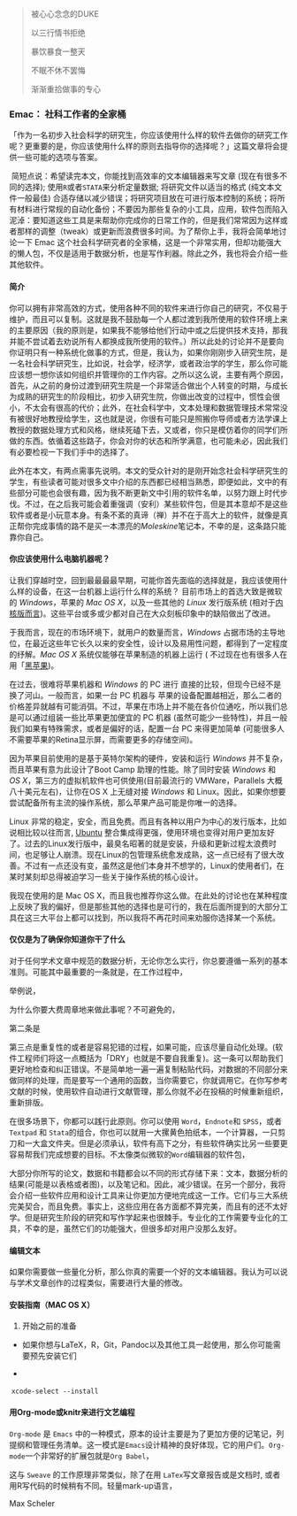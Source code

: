 > 被心心念念的DUKE
>
> 以三行情书拒绝
>
> 暴饮暴食一整天
>
> 不眠不休不罢悔
>
> 渐渐重拾做事的专心
>

### Emac： 社科工作者的全家桶

「作为一名初步入社会科学的研究生，你应该使用什么样的软件去做你的研究工作呢？更重要的是，你应该使用什么样的原则去指导你的选择呢？」这篇文章将会提供一些可能的选项与答案。

​	简短点说：希望读完本文，你能找到高效率的文本编辑器来写文章 (现在有很多不同的选择); 使用`R`或者`STATA`来分析定量数据; 将研究文件以适当的格式 (纯文本文件一般最佳) 合适存储以减少错误；将研究项目放在可进行版本控制的系统；将所有材料进行常规的自动化备份；不要因为那些复杂的小工具，应用，软件包而陷入泥淖：要知道这些工具是来帮助你完成你的日常工作的，但是我们常常因为这样或者那样的调整（tweak）或更新而浪费很多时间。为了帮你上手，我将会简单地讨论一下 Emac 这个社会科学研究者的全家桶，这是一个非常实用，但却功能强大的懒人包，不仅是适用于数据分析，也是写作利器。除此之外，我也将会介绍一些其他软件。

#### 简介

​	你可以拥有非常高效的方式，使用各种不同的软件来进行你自己的研究，不仅易于维护，而且可以复制。这就是我不鼓励每一个人都过渡到我所使用的软件环境上来的主要原因（我的原则是，如果我不能够给他们行动中或之后提供技术支持，那我并能不尝试着去劝说所有人都换成我所使用的软件。）所以此处的讨论并不是要向你证明只有一种系统化做事的方式，但是，我认为，如果你刚刚步入研究生院，是一名社会科学研究生，比如说，社会学，经济学，或者政治学的学生，那么你可能应该想一想你该如何组织并管理你的工作内容。之所以这么说，主要有两个原因，首先，从之前的身份过渡到研究生院是一个非常适合做出个人转变的时期，与成长为成熟的研究生的阶段相比，初步入研究生院，你做出改变的过程中，惯性会很小，不太会有很高的代价；此外，在社会科学中，文本处理和数据管理技术常常没有被很好地教授给学生，这也就是说，你很有可能只是照搬你导师或者方法学课上教授的数据处理方式和风格，继续死磕下去，又或者，你只是模仿着你的同学们所做的东西。依循着这些路子，你会对你的状态和所学满意，也可能未必，因此我们有必要检视一下我们手中的选择了。

此外在本文，有两点需事先说明。本文的受众针对的是刚开始念社会科学研究生的学生，有些读者可能对很多文中介绍的东西都已经相当熟悉，即便如此，文中的有些部分可能也会很有趣，因为我不断更新文中引用的软件名单，以努力跟上时代步伐。不过，在之后我可能会着重强调（安利）某些软件包，但是其本意却不是这些软件或者是小玩意本身。有条不紊的真谛（禅）并不在于高大上的软件，就像是真正帮你完成事情的路不是买一本漂亮的*Moleskine*笔记本，不幸的是，这条路只能靠你自己。																																	

#### 你应该使用什么电脑机器呢？ 

让我们穿越时空，回到最最最最早期，可能你首先面临的选择就是，我应该使用什么样的设备，在这一台机器上运行什么样的系统？ 目前市场上的首选大致是微软的 *Windows*，苹果的 *Mac OS X*，以及一些其他的 *Linux* 发行版系统 (相对于[内核版而言](https://program-think.blogspot.com/2013/10/linux-distributions-guide.html#head-1))。这些平台或多或少都对自己在大众刻板印象中的缺陷做出了改进。

于我而言，现在的市场环境下，就用户的数量而言，*Windows* 占据市场的主导地位，在最近这些年它长久以来的安全性，设计以及易用性问题，都得到了一定程度的纾解。*Mac OS X* 系统仅能够在苹果制造的机器上运行 ( 不过现在也有很多人在用「[黑苹果](https://zhuanlan.zhihu.com/p/55256660))。

在过去，很难将苹果机器和 *Windows* 的 PC 进行 直接的比较，但现今已经不是换了河山。一般而言，如果一台 PC 机器与 苹果的设备配置越相近，那么二者的价格差异就越有可能消弭。不过，苹果在市场上并不能在各价位通吃，所以我们总是可以通过组装一些比苹果更加便宜的 PC 机器 (虽然可能少一些特性)，并且一般我们如果有特殊需求，或者是偏好的话，配置一台 PC 来得更加简单 (可能很多人 不需要苹果的Retina显示屏，而需要更多的存储空间)。

因为苹果目前使用的是基于英特尔架构的硬件，安装和运行 *Windows* 并不复杂，而且苹果有意为此设计了Boot Camp 助理的性能。除了同时安装 *Windows* 和 *OS X*，第三方的虚拟机软件也可供使用(目前最流行的 VMWare，Parallels 大概八十美元左右)，让你在OS X 上无缝对接 *Windows* 和 Linux。因此，如果你想要尝试配备所有主流的操作系统，那么苹果产品可能是你唯一的选择。

Linux 非常的稳定，安全，而且免费。而且有各种以用户为中心的发行版本，比如说相比较以往而言, [Ubuntu](https://ubuntu.com/) 整合集成得更强，使用环境也变得对用户更加友好了。过去的Linux发行版中，最臭名昭著的就是安装，升级和更新过程太浪费时间，也足够让人崩溃。现在Linux的包管理系统愈发成熟，这一点已经有了很大改善。不过有一点还没有变，虽然这是他们本身并不想学的，Linux的使用者们，在某时某刻却总得被迫学习一些关于操作系统的核心设计。

我现在使用的是 Mac OS X，而且我也推荐你这么做。在此处的讨论也在某种程度上反映了我的偏好，但是那些其他的选择也是可行的，我在后面所提到的大部分工具在这三大平台上都可以找到，所以我将不再花时间来劝服你选择某一个系统。

#### 仅仅是为了确保你知道你干了什么

对于任何学术文章中规范的数据分析，无论你怎么实行，你总要遵循一系列的基本准则。可能其中最重要的一条就是，在工作过程中，

举例说，

为什么你要大费周章地来做此事呢？不可避免的，

第二条是

第三点是重复性的或者是容易犯错的过程，如果可能，应该尽量自动化处理。(软件工程师们将这一点概括为「DRY」也就是不要自我重复)。这一条可以帮助我们更好地检查和纠正错误。不是简单地一遍一遍复制粘贴代码，对数据的不同部分来做同样的处理，而是要写一个通用的函数，当你需要它，你就调用它。在你写参考文献的时候，使用软件自动进行文献管理，那么你就不必在投稿的时候重新组织，重新排版。

在很多场景下，你都可以践行此原则。你可以使用 `Word`，`Endnote`和 `SPSS`，或者 `Textpad` 和 `Stata`的组合，你也可以就用一大摞黄色拍纸本，一个计算器，一只剪刀和一大盒文件夹。但是必须承认，软件有高下之分，有些软件确实比另一些要更容易帮我们完成想要的目标。不太像类似微软的`Word`编辑器的软件包， 

大部分你所写的论文，数据和书籍都会以不同的形式存储下来：文本，数据分析的结果(可能是以表格或者图)，以及笔记和。因此，减少错误。在另一个部分，我将会介绍一些软件应用和设计工具来让你更加方便地完成这一工作。它们与三大系统完美契合，而且免费。事实上，这些应用在各方面都不算完美，而且有的还不太好学。但是研究生阶段的研究和写作学起来也很棘手。专业化的工作需要专业化的工具，不幸的是，虽然它们的功能强大，但很多却对用户没那么友好。

#### 编辑文本

如果你需要做一些量化分析，那么你真的需要一个好的文本编辑器。我认为可以说与学术文章创作的过程类似，需要进行大量的修改。





#### 安装指南（MAC OS X）

1. 开始之前的准备

- 如果你想与LaTeX，R，Git，Pandoc以及其他工具一起使用，那么你可能需要预先安装它们

-  

  ​		`xcode-select --install`



#### 用Org-mode或knitr来进行文艺编程

`Org-mode` 是 `Emacs` 中的一种模式，原本的设计主要是为了更加方便的记笔记，列提纲和管理任务清单。这一模式是`Emacs`设计精神的良好体现，它的用户们。`Org-mode`一个非常好的扩展包就是`Org Babel`，

这与 `Sweave` 的工作原理非常类似，除了在用 `LaTex`写文章报告或是文档时, 或者用R写代码的时候稍有不同。轻量mark-up语言，













Max Scheler